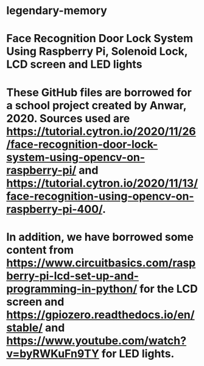 # legendary-memory
# Face Recognition Door Lock System Using Raspberry Pi, Solenoid Lock, LCD screen and LED lights
# These GitHub files are borrowed for a school project created by Anwar, 2020. Sources used are https://tutorial.cytron.io/2020/11/26/face-recognition-door-lock-system-using-opencv-on-raspberry-pi/ and https://tutorial.cytron.io/2020/11/13/face-recognition-using-opencv-on-raspberry-pi-400/.
# In addition, we have borrowed some content from https://www.circuitbasics.com/raspberry-pi-lcd-set-up-and-programming-in-python/ for the LCD screen and https://gpiozero.readthedocs.io/en/stable/ and https://www.youtube.com/watch?v=byRWKuFn9TY for LED lights.
